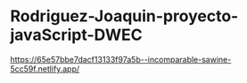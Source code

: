 ﻿# Rodriguez-Joaquin-proyecto-javaScript-DWEC
https://65e57bbe7dacf13133f97a5b--incomparable-sawine-5cc59f.netlify.app/
